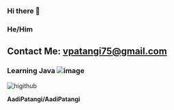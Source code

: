 ### Hi there 👋
### He/Him
## Contact Me: vpatangi75@gmail.com
### Learning Java ![image](https://user-images.githubusercontent.com/87159377/138576355-95d015e1-8d5b-489a-881c-8b34a015ee5f.png)
![higithub](https://user-images.githubusercontent.com/87159377/138582316-1f2bc26f-4795-43cd-998b-26a226ef751a.png)


**AadiPatangi/AadiPatangi** 
